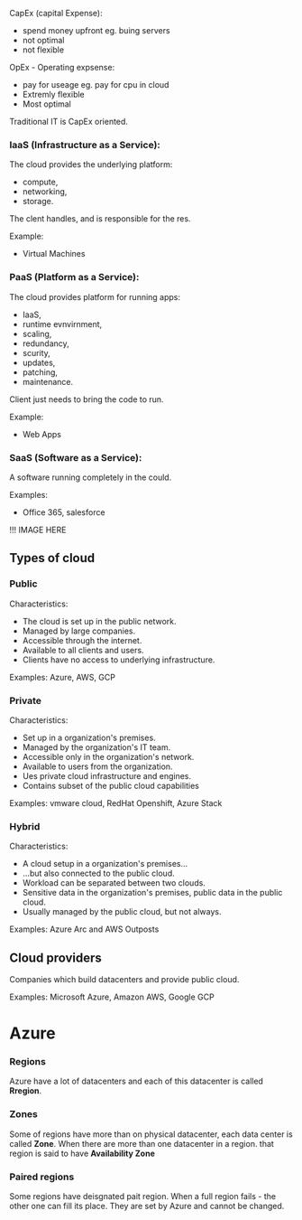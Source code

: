 CapEx (capital Expense):
- spend money upfront eg. buing servers
- not optimal
- not flexible

OpEx - Operating expsense:
- pay for useage eg. pay for cpu in cloud
- Extremly flexible
- Most optimal

Traditional IT is CapEx oriented. 

### IaaS (Infrastructure as a Service):
The cloud provides the underlying platform:
- compute,
- networking,
- storage.

The clent handles, and is responsible for the res.

Example:
- Virtual Machines

### PaaS (Platform as a Service):
The cloud provides platform for running apps:
- IaaS, 
- runtime evnvirnment,
- scaling,
- redundancy,
- scurity,
- updates,
- patching,
- maintenance.

Client just needs to bring the code to run.

Example:
- Web Apps

### SaaS (Software as a Service):
A software running completely in the could.


Examples:
- Office 365, salesforce

!!! IMAGE HERE

## Types of cloud

### Public
Characteristics:
- The cloud is set up in the public network. 
- Managed by large companies. 
- Accessible through the internet. 
- Available to all clients and users. 
- Clients have no access to underlying infrastructure.

Examples: Azure, AWS, GCP

### Private
Characteristics:
- Set up in a organization's premises.
- Managed by the organization's IT team.
- Accessible only in the organization's network.
- Available to users from the organization.
- Ues private cloud infrastructure and engines.
- Contains subset of the public cloud capabilities

Examples: vmware cloud, RedHat Openshift, Azure Stack

### Hybrid
Characteristics:
- A cloud setup in a organization's premises...
- ...but also connected to the public cloud.
- Workload can be separated between two clouds.
- Sensitive data in the organization's premises, public data in the public cloud.
- Usually managed by the public cloud, but not always.

Examples: Azure Arc and AWS Outposts

## Cloud providers
Companies which build datacenters and provide public cloud.

Examples: Microsoft Azure, Amazon AWS, Google GCP

# Azure

### Regions 
Azure have a lot of datacenters and each of this datacenter is called **Rregion**.

### Zones
Some of regions have more than on physical datacenter, each data center is called **Zone**. When there are more than one datacenter in a region. that region is said to have **Availability Zone**

### Paired regions
Some regions have deisgnated pait region. When a full region fails - the other one can fill its place. They are set by Azure and cannot be changed.
